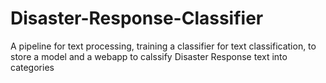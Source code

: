 # Disaster-Response-Classifier
A pipeline for text processing, training a classifier for text classification, to store a model and a webapp to calssify Disaster Response text into categories
